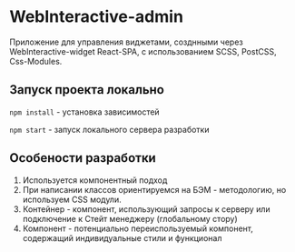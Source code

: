# WebInteractive-admin
Приложение для управления виджетами, созднными через WebInteractive-widget
React-SPA, с использованием SCSS, PostCSS, Css-Modules.

## Запуск проекта локально
`npm install` - установка зависимостей

`npm start` - запуск локального сервера разработки

## Особености разработки

1. Используется компонентный подход
2. При написании классов ориентируемся на БЭМ - методологию, но используем CSS модули.
3. Контейнер - компонент, использующий запросы к серверу или подключение к Стейт менеджеру (глобальному стору)
4. Компонент - потенциально переиспользуемый компонент, содержащий индивидуальные стили и функционал

